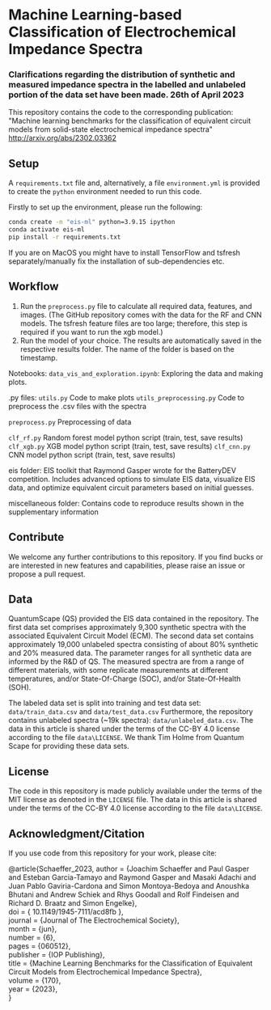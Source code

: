 # Machine Learning-based Classification of Electrochemical Impedance Spectra

### Clarifications regarding the distribution of synthetic and measured impedance spectra in the labelled and unlabeled portion of the data set have been made. 26th of April 2023

This repository contains the code to the corresponding publication:
"Machine learning benchmarks for the classification of equivalent circuit models from solid-state electrochemical impedance spectra"
http://arxiv.org/abs/2302.03362

## Setup

A `requirements.txt` file and, alternatively, a file `environment.yml` is provided to create the `python` environment needed to run this code.

Firstly to set up the environment, please run the following:

```bash
conda create -n "eis-ml" python=3.9.15 ipython
conda activate eis-ml
pip install -r requirements.txt
```
If you are on MacOS you might have to install TensorFlow and tsfresh separately/manually fix the installation of sub-dependencies etc.

## Workflow 

1. Run the `preprocess.py` file to calculate all required data, features, and images. (The GitHub repository comes with the data for the RF and CNN models. The tsfresh feature files are too large; therefore, this step is required if you want to run the xgb model.)
2. Run the model of your choice. The results are automatically saved in the respective results folder. The name of the folder is based on the timestamp.

Notebooks: 
`data_vis_and_exploration.ipynb`: Exploring the data and making plots.

.py files: 
`utils.py` Code to make plots
`utils_preprocessing.py` Code to preprocess the .csv files with the spectra

`preprocess.py` Preprocessing of data

`clf_rf.py`  Random forest model python script (train, test, save results)
`clf_xgb.py` XGB model python script (train, test, save results)
`clf_cnn.py` CNN model python script (train, test, save results)

eis folder: 
EIS toolkit that Raymond Gasper wrote for the BatteryDEV competition. 
Includes advanced options to simulate EIS data, visualize EIS data, and optimize equivalent circuit parameters based on initial guesses.

miscellaneous folder: 
Contains code to reproduce results shown in the supplementary information


## Contribute

We welcome any further contributions to this repository. If you find bucks or are interested in new features and capabilities, please raise an issue or propose a pull request.


## Data

QuantumScape (QS) provided the EIS data contained in the repository. The first data set comprises approximately 9,300 synthetic spectra with the associated Equivalent Circuit Model (ECM). 
The second data set contains approximately 19,000 unlabeled spectra consisting of about 80% synthetic and 20% measured data. 
The parameter ranges for all synthetic data are informed by the R&D of QS. The measured spectra are from a range of different materials, with some replicate measurements at different temperatures, and/or State-Of-Charge (SOC), and/or State-Of-Health (SOH).

The labeled data set is split into training and test data set: `data/train_data.csv` and `data/test_data.csv`
Furthermore, the repository contains unlabeled spectra (~19k spectra): `data/unlabeled_data.csv`. 
The data in this article is shared under the terms of the CC-BY 4.0 license according to the file `data\LICENSE`.
We thank Tim Holme from Quantum Scape for providing these data sets.

## License

The code in this repository is made publicly available under the terms of the MIT license as denoted in the `LICENSE` file. 
The data in this article is shared under the terms of the CC-BY 4.0 license according to the file `data\LICENSE`.

## Acknowledgment/Citation

If you use code from this repository for your work, please cite: 


@article{Schaeffer_2023,
	author = {Joachim Schaeffer and Paul Gasper and Esteban Garcia-Tamayo and Raymond Gasper and Masaki Adachi and Juan Pablo Gaviria-Cardona and Simon Montoya-Bedoya and Anoushka Bhutani and Andrew Schiek and Rhys Goodall and Rolf Findeisen and Richard D. Braatz and Simon Engelke},  
 	doi = { 10.1149/1945-7111/acd8fb },  
	journal = {Journal of The Electrochemical Society},  
	month = {jun},  
	number = {6},  
	pages = {060512},  
	publisher = {IOP Publishing},  
	title = {Machine Learning Benchmarks for the Classification of Equivalent Circuit Models from Electrochemical Impedance Spectra},  
	volume = {170},  
	year = {2023},  
}  
